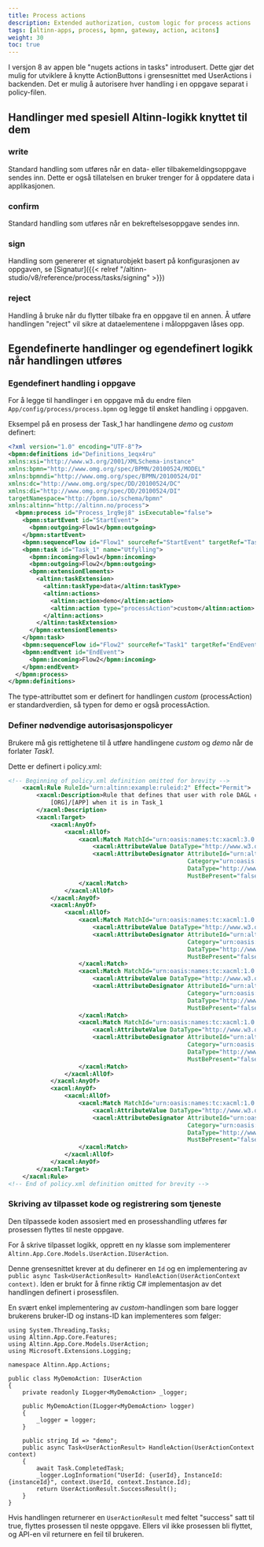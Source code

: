 ```yaml
---
title: Process actions
description: Extended authorization, custom logic for process actions
tags: [altinn-apps, process, bpmn, gateway, action, acitons]
weight: 30
toc: true
---
```


I versjon 8 av appen ble "nugets actions in tasks" introdusert. Dette gjør det mulig for utviklere å knytte ActionButtons i grensesnittet med UserActions i backenden.
Det er mulig å autorisere hver handling i en oppgave separat i policy-filen.

## Handlinger med spesiell Altinn-logikk knyttet til dem

### write
Standard handling som utføres når en data- eller tilbakemeldingsoppgave sendes inn. Dette er også tillatelsen en bruker trenger for å oppdatere data i applikasjonen.

### confirm
Standard handling som utføres når en bekreftelsesoppgave sendes inn.

### sign
Handling som genererer et signaturobjekt basert på konfigurasjonen av oppgaven, se [Signatur]({{< relref "/altinn-studio/v8/reference/process/tasks/signing" >}})

### reject
Handling å bruke når du flytter tilbake fra en oppgave til en annen. Å utføre handlingen "reject" vil sikre at dataelementene i måloppgaven låses opp.

## Egendefinerte handlinger og egendefinert logikk når handlingen utføres

### Egendefinert handling i oppgave
For å legge til handlinger i en oppgave må du endre filen `App/config/process/process.bpmn` og legge til ønsket handling i oppgaven.

Eksempel på en prosess der Task_1 har handlingene _demo_ og _custom_ definert:

```xml {hl_lines=["15-27"]}
<?xml version="1.0" encoding="UTF-8"?>
<bpmn:definitions id="Definitions_1eqx4ru" 
xmlns:xsi="http://www.w3.org/2001/XMLSchema-instance" 
xmlns:bpmn="http://www.omg.org/spec/BPMN/20100524/MODEL" 
xmlns:bpmndi="http://www.omg.org/spec/BPMN/20100524/DI" 
xmlns:dc="http://www.omg.org/spec/DD/20100524/DC" 
xmlns:di="http://www.omg.org/spec/DD/20100524/DI" 
targetNamespace="http://bpmn.io/schema/bpmn" 
xmlns:altinn="http://altinn.no/process">
  <bpmn:process id="Process_1rq9ej8" isExecutable="false">
    <bpmn:startEvent id="StartEvent">
      <bpmn:outgoing>Flow1</bpmn:outgoing>
    </bpmn:startEvent>
    <bpmn:sequenceFlow id="Flow1" sourceRef="StartEvent" targetRef="Task1" />
    <bpmn:task id="Task_1" name="Utfylling">
      <bpmn:incoming>Flow1</bpmn:incoming>
      <bpmn:outgoing>Flow2</bpmn:outgoing>
      <bpmn:extensionElements>
        <altinn:taskExtension>
          <altinn:taskType>data</altinn:taskType>
          <altinn:actions>
            <altinn:action>demo</altinn:action>
            <altinn:action type="processAction">custom</altinn:action>
          </altinn:actions>
        </altinn:taskExtension>
      </bpmn:extensionElements>
    </bpmn:task>
    <bpmn:sequenceFlow id="Flow2" sourceRef="Task1" targetRef="EndEvent" />
    <bpmn:endEvent id="EndEvent">
      <bpmn:incoming>Flow2</bpmn:incoming>
    </bpmn:endEvent>
  </bpmn:process>
</bpmn:definitions>
```

The type-attributtet som er definert for handlingen _custom_ (processAction) er standardverdien, så typen for demo er også processAction.

### Definer nødvendige autorisasjonspolicyer

Brukere må gis rettighetene til å utføre handlingene _custom_ og _demo_ når de forlater _Task1_.

Dette er definert i policy.xml:

```xml
<!-- Beginning of policy.xml definition omitted for brevity -->
    <xacml:Rule RuleId="urn:altinn:example:ruleid:2" Effect="Permit">
        <xacml:Description>Rule that defines that user with role DAGL can execute myServerAction for
            [ORG]/[APP] when it is in Task_1
        </xacml:Description>
        <xacml:Target>
            <xacml:AnyOf>
                <xacml:AllOf>
                    <xacml:Match MatchId="urn:oasis:names:tc:xacml:3.0:function:string-equal-ignore-case">
                        <xacml:AttributeValue DataType="http://www.w3.org/2001/XMLSchema#string">DAGL</xacml:AttributeValue>
                        <xacml:AttributeDesignator AttributeId="urn:altinn:rolecode"
                                                   Category="urn:oasis:names:tc:xacml:1.0:subject-category:access-subject"
                                                   DataType="http://www.w3.org/2001/XMLSchema#string"
                                                   MustBePresent="false"/>
                    </xacml:Match>
                </xacml:AllOf>
            </xacml:AnyOf>
            <xacml:AnyOf>
                <xacml:AllOf>
                    <xacml:Match MatchId="urn:oasis:names:tc:xacml:1.0:function:string-equal">
                        <xacml:AttributeValue DataType="http://www.w3.org/2001/XMLSchema#string">[ORG]</xacml:AttributeValue>
                        <xacml:AttributeDesignator AttributeId="urn:altinn:org"
                                                   Category="urn:oasis:names:tc:xacml:3.0:attribute-category:resource"
                                                   DataType="http://www.w3.org/2001/XMLSchema#string"
                                                   MustBePresent="false"/>
                    </xacml:Match>
                    <xacml:Match MatchId="urn:oasis:names:tc:xacml:1.0:function:string-equal">
                        <xacml:AttributeValue DataType="http://www.w3.org/2001/XMLSchema#string">[APP]</xacml:AttributeValue>
                        <xacml:AttributeDesignator AttributeId="urn:altinn:app"
                                                   Category="urn:oasis:names:tc:xacml:3.0:attribute-category:resource"
                                                   DataType="http://www.w3.org/2001/XMLSchema#string"
                                                   MustBePresent="false"/>
                    </xacml:Match>
                    <xacml:Match MatchId="urn:oasis:names:tc:xacml:1.0:function:string-equal">
                        <xacml:AttributeValue DataType="http://www.w3.org/2001/XMLSchema#string">Task_1</xacml:AttributeValue>
                        <xacml:AttributeDesignator AttributeId="urn:altinn:task"
                                                   Category="urn:oasis:names:tc:xacml:3.0:attribute-category:resource"
                                                   DataType="http://www.w3.org/2001/XMLSchema#string"
                                                   MustBePresent="false"/>
                    </xacml:Match>
                </xacml:AllOf>
            </xacml:AnyOf>
            <xacml:AnyOf>
                <xacml:AllOf>
                    <xacml:Match MatchId="urn:oasis:names:tc:xacml:1.0:function:string-equal">
                        <xacml:AttributeValue DataType="http://www.w3.org/2001/XMLSchema#string">custom</xacml:AttributeValue>
                        <xacml:AttributeDesignator AttributeId="urn:oasis:names:tc:xacml:1.0:action:action-id"
                                                   Category="urn:oasis:names:tc:xacml:3.0:attribute-category:action"
                                                   DataType="http://www.w3.org/2001/XMLSchema#string"
                                                   MustBePresent="false"/>
                    </xacml:Match>
                </xacml:AllOf>
            </xacml:AnyOf>
        </xacml:Target>
    </xacml:Rule>
<!-- End of policy.xml definition omitted for brevity -->
```

### Skriving av tilpasset kode og registrering som tjeneste

Den tilpassede koden assosiert med en prosesshandling utføres før prosessen flyttes til neste oppgave.

For å skrive tilpasset logikk, opprett en ny klasse som implementerer `Altinn.App.Core.Models.UserAction.IUserAction`.

Denne grensesnittet krever at du definerer en `Id` og en implementering av `public async Task<UserActionResult> HandleAction(UserActionContext context)`. Iden er brukt for å finne riktig C# implementasjon av det handlingen definert i prosessfilen.

En svært enkel implementering av _custom_-handlingen som bare logger brukerens bruker-ID og instans-ID kan implementeres som følger:

```
using System.Threading.Tasks;
using Altinn.App.Core.Features;
using Altinn.App.Core.Models.UserAction;
using Microsoft.Extensions.Logging;

namespace Altinn.App.Actions;

public class MyDemoAction: IUserAction
{
    private readonly ILogger<MyDemoAction> _logger;

    public MyDemoAction(ILogger<MyDemoAction> logger)
    {
        _logger = logger;
    }

    public string Id => "demo";
    public async Task<UserActionResult> HandleAction(UserActionContext context)
    {
        await Task.CompletedTask;
        _logger.LogInformation("UserId: {userId}, InstanceId: {instanceId}", context.UserId, context.Instance.Id);
        return UserActionResult.SuccessResult();
    }
}

```

Hvis handlingen returnerer en `UserActionResult` med feltet "success" satt til true, flyttes prosessen til neste oppgave. Ellers vil ikke prosessen bli flyttet, og API-en vil returnere en feil til brukeren.